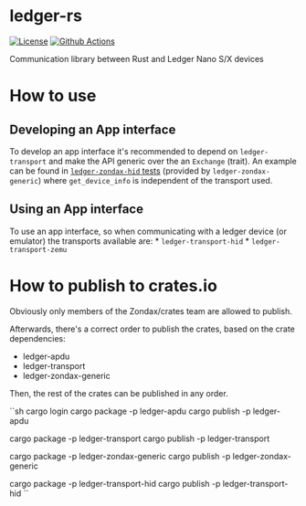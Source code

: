 # ledger-rs

[![License](https://img.shields.io/badge/License-Apache%202.0-blue.svg)](https://opensource.org/licenses/Apache-2.0)
[![Github Actions](https://github.com/Zondax/ledger-rs/actions/workflows/main.yaml/badge.svg)](https://github.com/Zondax/ledger-rs)

Communication library between Rust and Ledger Nano S/X devices

# How to use

## Developing an App interface

To develop an app interface it's recommended to depend on `ledger-transport` and make the API generic over the an `Exchange` (trait).
An example can be found in [`ledger-zondax-hid` tests](./ledger-zondax-hid/src/lib.rs#L380) (provided by `ledger-zondax-generic`) where `get_device_info` is independent of the transport used.

## Using an App interface

To use an app interface, so when communicating with a ledger device (or emulator) the transports available are:
    * `ledger-transport-hid`
    * `ledger-transport-zemu`

# How to publish to crates.io

Obviously only members of the Zondax/crates team are allowed to publish.

Afterwards, there's a correct order to publish the crates, based on the crate dependencies:

* ledger-apdu
* ledger-transport
* ledger-zondax-generic

Then, the rest of the crates can be published in any order.

``sh
cargo login
cargo package -p ledger-apdu
cargo publish -p ledger-apdu

cargo package -p ledger-transport
cargo publish -p ledger-transport

cargo package -p ledger-zondax-generic
cargo publish -p ledger-zondax-generic

cargo package -p ledger-transport-hid
cargo publish -p ledger-transport-hid
``